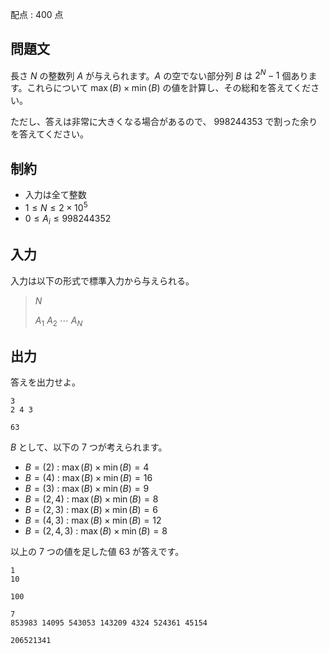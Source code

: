 配点 : $400$ 点

## 問題文

長さ $N$ の整数列 $A$ が与えられます。$A$ の空でない部分列 $B$ は $2^N - 1$ 個あります。これらについて $\max\left(B\right) \times \min\left(B\right)$ の値を計算し、その総和を答えてください。

ただし、答えは非常に大きくなる場合があるので、 $998244353$ で割った余りを答えてください。

## 制約

- 入力は全て整数
- $1 \leq N \leq 2 \times 10^5$
- $0 \leq A_i \leq 998244352$

## 入力

入力は以下の形式で標準入力から与えられる。

> $N$
> 
> $A_1$ $A_2$ $\cdots$ $A_N$

## 出力

答えを出力せよ。

```input1
3
2 4 3
```

```output1
63
```

$B$ として、以下の $7$ つが考えられます。

- $B = \left(2\right)$ : $\max\left(B\right) \times \min\left(B\right) = 4$
- $B = \left(4\right)$ : $\max\left(B\right) \times \min\left(B\right) = 16$
- $B = \left(3\right)$ : $\max\left(B\right) \times \min\left(B\right) = 9$
- $B = \left(2, 4\right)$ : $\max\left(B\right) \times \min\left(B\right) = 8$
- $B = \left(2, 3\right)$ : $\max\left(B\right) \times \min\left(B\right) = 6$
- $B = \left(4, 3\right)$ : $\max\left(B\right) \times \min\left(B\right) = 12$
- $B = \left(2, 4, 3\right)$ : $\max\left(B\right) \times \min\left(B\right) = 8$

以上の $7$ つの値を足した値 $63$ が答えです。

```input2
1
10
```

```output2
100
```

```input3
7
853983 14095 543053 143209 4324 524361 45154
```

```output3
206521341
```